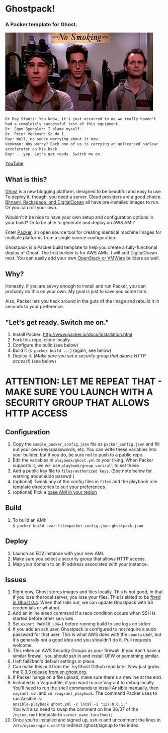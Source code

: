 Ghostpack!
=======
### A Packer template for Ghost.

![](img/ghostbusters-elevator.jpg)
```
Dr Ray Stantz: You know, it's just occurred to me we really haven't had a completely successful test of this equipment.
Dr. Egon Spengler: I blame myself.
Dr. Peter Venkman: So do I.
Ray: Well, no sense worrying about it now.
Venkman: Why worry? Each one of us is carrying an unlicensed nuclear accelerator on his back.
Ray: ...yep. Let's get ready. Switch me on.
```
<a href="http://youtu.be/WzLobQxY6gg?t=15s" target="_blank">YouTube</a>

## What is this?

<a href="http://ghost.org" target="_blank">Ghost</a> is a new blogging platform, designed to be beautiful and easy to use. To deploy it, though, you need a server. Cloud providers are a good choice. [Bitnami, Rackspace, and DigitalOcean](http://docs.ghost.org/installation/deploy/) all have pre-installed images to run. Or you can roll your own.

Wouldn't it be nice to have your own setup and configuration options in your build? Or to be able to generate and deploy an AWS AMI?

Enter <a href="http://packer.io" target="_blank">Packer</a>, an open source tool for creating identical machine images for multiple platforms from a single source configuration.

Ghostpack is a Packer build template to help you create a fully-functional deploy of Ghost. The first builder is for AWS AMIs. I will add DigitalOcean next. You can easily add your own [OpenStack or VMWare](http://www.packer.io/docs) builders as well.

## Why?

Honestly, if you are savvy enough to install and run Packer, you can probably do this on your own. My goal is just to save you some time.

Also, Packer lets you hack around in the guts of the image and rebuild it in seconds to your preference.

## "Let's get ready. Switch me on."
1. Install Packer: <http://www.packer.io/docs/installation.html>
1. Fork this repo, clone locally.
1. Configure the build (see below)
1. Build it (`$ packer build ...`) (again, see below)
1. Deploy it. (*Make sure you set a security group that allows HTTP access!*) (see below)

# ATTENTION: LET ME REPEAT THAT - MAKE SURE YOU LAUNCH WITH A SECURITY GROUP THAT ALLOWS HTTP ACCESS

## Configuration
1. Copy the `sample_packer_config.json` file as `packer_config.json` and fill out your own keys/passwords, etc. You can write these variables into your builder, but if you do, be sure not to push to a public repo.
1. Edit the variables in `playbook/ghost.yml` to your liking. When Packer supports it, we will use `playbook/group_vars/all` to set these. 
1. Add a public key file to `files/authorized keys`. (See note below for warning about sudo passwd.)
1. (optional) Tweak any of the config files in `files` and the playbook role template directories to suit your preferences.
1. (optional) Pick a [base AMI in your region](http://cloud-images.ubuntu.com/locator/ec2/)

## Build
1. To build an AMI:  
`$ packer build -var-file=packer_config.json ghostpack.json`  

## Deploy
1. Launch an EC2 instance with your new AMI.
1. Make sure you select a security group that allows HTTP access.
1. Map your domain to an IP address associated with your instance.

## Issues
1. Right now, Ghost stores images and files locally. This is not good, in that if you lose the local server, you lose your files. This is slated to be [fixed in Ghost 0.4](https://github.com/TryGhost/Ghost/issues/635). When that rolls out, we can update Ghostpack with S3 credentials or whatnot.
1. Add an inline sleep command if a race condition occurs when SSH is started before other services
1. Set `export PACKER_LOG=1` before running build to see logs on stderr
1. If you add an ssh user, Ghostpack is configured to not require a sudo password for that user. This is what AWS does with the `ubuntu` user, but it's generally not a good idea and you shouldn't do it. Pull requests welcome.
1. This relies on AWS Security Groups as your firewall. If you don't have a similar firewall, you should ssh in and install UFW or something similar.
1. I left fail2ban's default settings in place.
1. Can make this pull from the TryGhost Github repo later. Now just grabs the [0.3.3 release from en.ghost.org](https://en.ghost.org/download/).
1. If Packer hangs on a file upload, make sure there's a newline at the end.
1. Included is a Vagrantfile, if you want to use Vagrant to debug locally. You'll need to run the shell commands to install Ansible manually, then `vagrant ssh` and `cd /vagrant_playbook`. The command Packer uses to run Ansible is:  
`ansible-playbook ghost.yml -c local -i "127.0.0.1,"`  
You will also need to swap the comment on line 36/37 of the `/nginx.conf` template to `server_name localhost;`  
1. Once you're installed and signed up, ssh in and uncomment the lines in `/etc/nginx/nginx.conf` to redirect /ghost/signup to the index.

